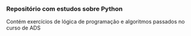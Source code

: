 ### Repositório com estudos sobre Python

Contém exercícios de lógica de programação e algoritmos passados no curso de ADS
